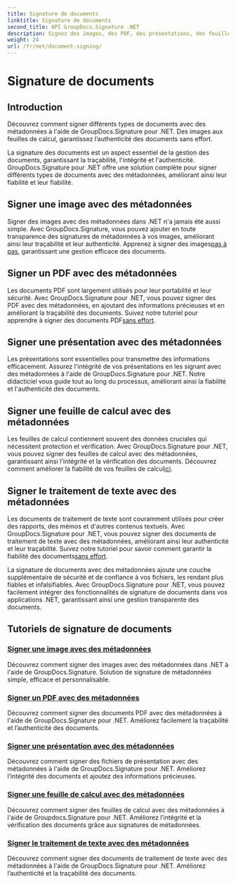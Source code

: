 ```yaml
---
title: Signature de documents
linktitle: Signature de documents
second_title: API GroupDocs.Signature .NET
description: Signez des images, des PDF, des présentations, des feuilles de calcul et des documents Word avec des métadonnées à l'aide de GroupDocs.Signature .NET. Améliorez l’authenticité et l’intégrité des documents.
weight: 24
url: /fr/net/document-signing/
---
```


# Signature de documents

## Introduction

Découvrez comment signer différents types de documents avec des métadonnées à l'aide de GroupDocs.Signature pour .NET. Des images aux feuilles de calcul, garantissez l’authenticité des documents sans effort.

La signature des documents est un aspect essentiel de la gestion des documents, garantissant la traçabilité, l'intégrité et l'authenticité. GroupDocs.Signature pour .NET offre une solution complète pour signer différents types de documents avec des métadonnées, améliorant ainsi leur fiabilité et leur fiabilité.

## Signer une image avec des métadonnées
Signer des images avec des métadonnées dans .NET n'a jamais été aussi simple. Avec GroupDocs.Signature, vous pouvez ajouter en toute transparence des signatures de métadonnées à vos images, améliorant ainsi leur traçabilité et leur authenticité. Apprenez à signer des images[pas à pas](./sign-image-with-metadata/), garantissant une gestion efficace des documents.

## Signer un PDF avec des métadonnées
 Les documents PDF sont largement utilisés pour leur portabilité et leur sécurité. Avec GroupDocs.Signature pour .NET, vous pouvez signer des PDF avec des métadonnées, en ajoutant des informations précieuses et en améliorant la traçabilité des documents. Suivez notre tutoriel pour apprendre à signer des documents PDF[sans effort](./sign-pdf-with-metadata/).

## Signer une présentation avec des métadonnées
Les présentations sont essentielles pour transmettre des informations efficacement. Assurez l'intégrité de vos présentations en les signant avec des métadonnées à l'aide de GroupDocs.Signature pour .NET. Notre didacticiel vous guide tout au long du processus, améliorant ainsi la fiabilité et l'authenticité des documents.

## Signer une feuille de calcul avec des métadonnées
Les feuilles de calcul contiennent souvent des données cruciales qui nécessitent protection et vérification. Avec GroupDocs.Signature pour .NET, vous pouvez signer des feuilles de calcul avec des métadonnées, garantissant ainsi l'intégrité et la vérification des documents. Découvrez comment améliorer la fiabilité de vos feuilles de calcul[ici](./sign-spreadsheet-with-metadata/).

## Signer le traitement de texte avec des métadonnées
 Les documents de traitement de texte sont couramment utilisés pour créer des rapports, des mémos et d'autres contenus textuels. Avec GroupDocs.Signature pour .NET, vous pouvez signer des documents de traitement de texte avec des métadonnées, améliorant ainsi leur authenticité et leur traçabilité. Suivez notre tutoriel pour savoir comment garantir la fiabilité des documents[sans effort](./sign-word-processing-with-metadata/).

La signature de documents avec des métadonnées ajoute une couche supplémentaire de sécurité et de confiance à vos fichiers, les rendant plus fiables et infalsifiables. Avec GroupDocs.Signature pour .NET, vous pouvez facilement intégrer des fonctionnalités de signature de documents dans vos applications .NET, garantissant ainsi une gestion transparente des documents.

## Tutoriels de signature de documents
### [Signer une image avec des métadonnées](./sign-image-with-metadata/)
Découvrez comment signer des images avec des métadonnées dans .NET à l'aide de GroupDocs.Signature. Solution de signature de métadonnées simple, efficace et personnalisable.
### [Signer un PDF avec des métadonnées](./sign-pdf-with-metadata/)
Découvrez comment signer des documents PDF avec des métadonnées à l'aide de GroupDocs.Signature pour .NET. Améliorez facilement la traçabilité et l’authenticité des documents.
### [Signer une présentation avec des métadonnées](./sign-presentation-with-metadata/)
Découvrez comment signer des fichiers de présentation avec des métadonnées à l'aide de GroupDocs.Signature pour .NET. Améliorez l’intégrité des documents et ajoutez des informations précieuses.
### [Signer une feuille de calcul avec des métadonnées](./sign-spreadsheet-with-metadata/)
Découvrez comment signer des feuilles de calcul avec des métadonnées à l'aide de Groupdocs.Signature pour .NET. Améliorez l’intégrité et la vérification des documents grâce aux signatures de métadonnées.
### [Signer le traitement de texte avec des métadonnées](./sign-word-processing-with-metadata/)
Découvrez comment signer des documents de traitement de texte avec des métadonnées à l'aide de GroupDocs.Signature pour .NET. Améliorez l’authenticité et la traçabilité des documents.